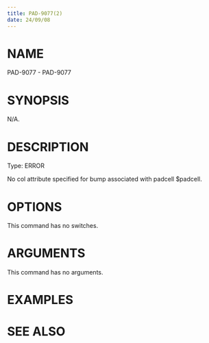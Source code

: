 ```yaml
---
title: PAD-9077(2)
date: 24/09/08
---
```


# NAME

PAD-9077 - PAD-9077

# SYNOPSIS

N/A.

# DESCRIPTION

Type: ERROR

No col attribute specified for bump associated with padcell $padcell.

# OPTIONS

This command has no switches.

# ARGUMENTS

This command has no arguments.

# EXAMPLES

# SEE ALSO
